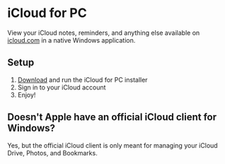 # iCloud for PC

View your iCloud notes, reminders, and anything else available on [icloud.com](https://www.icloud.com/) in a native Windows application.

## Setup
1) [Download](https://github.com/MaxMaeder/icloud-pc/releases) and run the iCloud for PC installer
2) Sign in to your iCloud account
3) Enjoy!

## Doesn't Apple have an official iCloud client for Windows?
Yes, but the official iCloud client is only meant for managing your iCloud Drive, Photos, and Bookmarks.